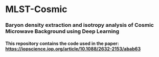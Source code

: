 # MLST-Cosmic
### Baryon density extraction and isotropy analysis of Cosmic Microwave Background using Deep Learning

#### This repository contains the code used in the paper: https://iopscience.iop.org/article/10.1088/2632-2153/abab63


